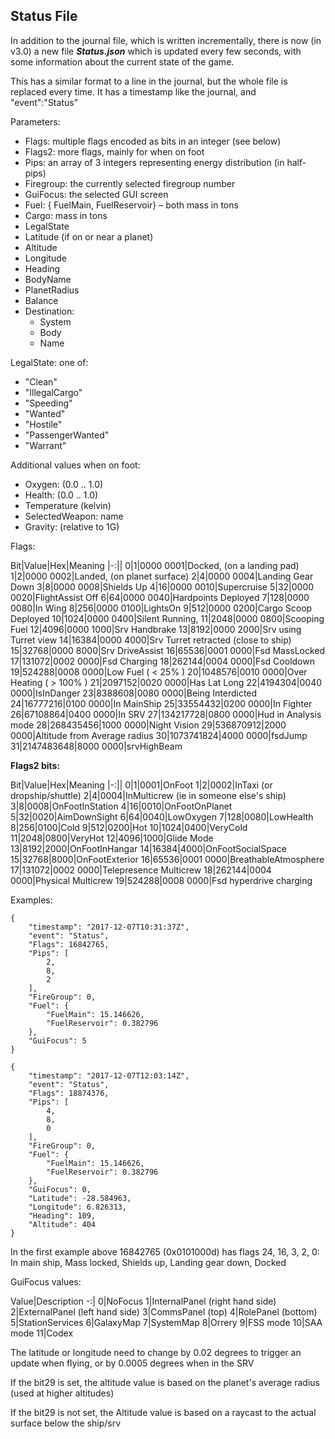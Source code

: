 ## Status File

In addition to the journal file, which is written incrementally, there is now (in v3.0) a new file _**Status.json**_ which is updated every few seconds, with some information about the current state of the game.

This has a similar format to a line in the journal, but the whole file is replaced every time. It has a timestamp like the journal, and "event":"Status"

Parameters:

- Flags: multiple flags encoded as bits in an integer (see below)
- Flags2: more flags, mainly for when on foot
- Pips: an array of 3 integers representing energy distribution (in half-pips)
- Firegroup: the currently selected firegroup number
- GuiFocus: the selected GUI screen
- Fuel: { FuelMain, FuelReservoir} – both mass in tons
- Cargo: mass in tons
- LegalState
- Latitude (if on or near a planet)
- Altitude
- Longitude
- Heading
- BodyName
- PlanetRadius
- Balance
- Destination:
  - System
  - Body
  - Name

LegalState: one of:

- "Clean"
- "IllegalCargo"
- "Speeding"
- "Wanted"
- "Hostile"
- "PassengerWanted"
- "Warrant"

Additional values when on foot:

- Oxygen: (0.0 .. 1.0)
- Health: (0.0 .. 1.0)
- Temperature (kelvin)
- SelectedWeapon: name
- Gravity: (relative to 1G)

Flags:

Bit|Value|Hex|Meaning
|-:||
0|1|0000 0001|Docked, (on a landing pad)
1|2|0000 0002|Landed, (on planet surface)
2|4|0000 0004|Landing Gear Down
3|8|0000 0008|Shields Up
4|16|0000 0010|Supercruise
5|32|0000 0020|FlightAssist Off
6|64|0000 0040|Hardpoints Deployed
7|128|0000 0080|In Wing
8|256|0000 0100|LightsOn
9|512|0000 0200|Cargo Scoop Deployed
10|1024|0000 0400|Silent Running,
11|2048|0000 0800|Scooping Fuel
12|4096|0000 1000|Srv Handbrake
13|8192|0000 2000|Srv using Turret view
14|16384|0000 4000|Srv Turret retracted (close to ship)
15|32768|0000 8000|Srv DriveAssist
16|65536|0001 0000|Fsd MassLocked
17|131072|0002 0000|Fsd Charging
18|262144|0004 0000|Fsd Cooldown
19|524288|0008 0000|Low Fuel ( &lt; 25% )
20|1048576|0010 0000|Over Heating ( &gt; 100% )
21|2097152|0020 0000|Has Lat Long
22|4194304|0040 0000|IsInDanger
23|8388608|0080 0000|Being Interdicted
24|16777216|0100 0000|In MainShip
25|33554432|0200 0000|In Fighter
26|67108864|0400 0000|In SRV
27|134217728|0800 0000|Hud in Analysis mode
28|268435456|1000 0000|Night Vision
29|536870912|2000 0000|Altitude from Average radius
30‭|1073741824‬|4000 0000|fsdJump
31|2147483648|8000 0000|srvHighBeam

**Flags2 bits:**

Bit|Value|Hex|Meaning
|-:||
0|1|0001|OnFoot
1|2|0002|InTaxi (or dropship/shuttle)
2|4|0004|InMulticrew (ie in someone else's ship)
3|8|0008|OnFootInStation
4|16|0010|OnFootOnPlanet
5|32|0020|AimDownSight
6|64|0040|LowOxygen
7|128|0080|LowHealth
8|256|0100|Cold
9|512|0200|Hot
10|1024|0400|VeryCold
11|2048|0800|VeryHot
12|4096|1000|Glide Mode
13|8192|2000|OnFootInHangar
14|16384|4000|OnFootSocialSpace
15|32768|8000|OnFootExterior
16|65536|0001 0000|BreathableAtmosphere
17|131072|0002 0000|Telepresence Multicrew
18|262144|0004 0000|Physical Multicrew
19|524288|0008 0000|Fsd hyperdrive charging

Examples:

```
{
    "timestamp": "2017-12-07T10:31:37Z",
    "event": "Status",
    "Flags": 16842765,
    "Pips": [
        2,
        8,
        2
    ],
    "FireGroup": 0,
    "Fuel": {
        "FuelMain": 15.146626,
        "FuelReservoir": 0.382796
    },
    "GuiFocus": 5
}
```

```
{
    "timestamp": "2017-12-07T12:03:14Z",
    "event": "Status",
    "Flags": 18874376,
    "Pips": [
        4,
        8,
        0
    ],
    "FireGroup": 0,
    "Fuel": {
        "FuelMain": 15.146626,
        "FuelReservoir": 0.382796
    },
    "GuiFocus": 0,
    "Latitude": -28.584963,
    "Longitude": 6.826313,
    "Heading": 109,
    "Altitude": 404
}
```

In the first example above 16842765 (0x0101000d) has flags 24, 16, 3, 2, 0: In main ship, Mass locked, Shields up, Landing gear down, Docked

GuiFocus values:

Value|Description
-:|
0|NoFocus
1|InternalPanel (right hand side)
2|ExternalPanel (left hand side)
3|CommsPanel (top)
4|RolePanel (bottom)
5|StationServices
6|GalaxyMap
7|SystemMap
8|Orrery
9|FSS mode
10|SAA mode
11|Codex

The latitude or longitude need to change by 0.02 degrees to trigger an update when flying, or by 0.0005 degrees when in the SRV

If the bit29 is set, the altitude value is based on the planet's average radius (used at higher altitudes)

If the bit29 is not set, the Altitude value is based on a raycast to the actual surface below the ship/srv
